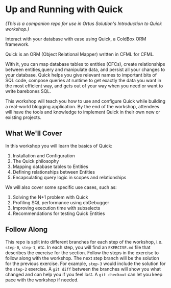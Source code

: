 # Up and Running with Quick

_(This is a companion repo for use in Ortus Solution's Introduction to Quick workshop.)_

Interact with your database with ease using Quick, a ColdBox ORM framework.

Quick is an ORM (Object Relational Mapper) written in CFML for CFML.

With it, you can map database tables to entities (CFCs), create relationships between entities,query and manipulate data, and persist all your changes to your database. Quick helps you give relevant names to important bits of SQL code, compose queries at runtime to get exactly the data you want in the most efficient way, and gets out of your way when you need or want to write barebones SQL.

This workshop will teach you how to use and configure Quick while building a real-world blogging application. By the end of the workshop, attendees will have the tools and knowledge to implement Quick in their own new or existing projects.

## What We'll Cover

In this workshop you will learn the basics of Quick:
1. Installation and Configuration
2. The Quick philosophy
3. Mapping database tables to Entities
4. Defining relationships between Entities
5. Encapsulating query logic in scopes and relationships

We will also cover some specific use cases, such as:
1. Solving the N+1 problem with Quick
2. Profiling SQL performance using cbDebugger
3. Improving execution time with subselects
4. Recommendations for testing Quick Entities

## Follow Along

This repo is split into different branches for each step of the workshop, i.e. `step-0`, `step-1`, etc.
In each step, you will find an `EXERCISE.md` file that describes the exercise for the section.
Follow the steps in the exercise to follow along with the workshop.
The next step branch will be the solution for the previous exercise.  For example, `step-3` would include
the solution for the `step-2` exercise.  A `git diff` between the branches will show you what changed and
can help you if you feel lost.  A `git checkout` can let you keep pace with the workshop if needed.

